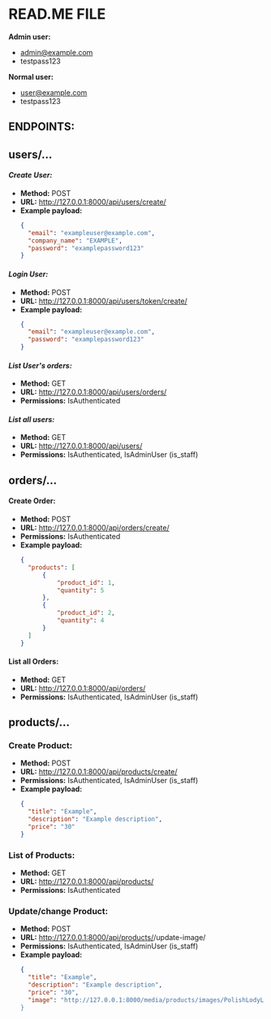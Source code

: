 # READ.ME FILE

**Admin user:**
- admin@example.com
- testpass123

**Normal user:**
- user@example.com
- testpass123

## ENDPOINTS:
## users/...
#### ***Create User:***
- **Method:** POST
- **URL:** http://127.0.0.1:8000/api/users/create/
- **Example payload:**
  ```json
  {
    "email": "exampleuser@example.com",
    "company_name": "EXAMPLE",
    "password": "examplepassword123"
  }

#### ***Login User:***
- **Method:** POST
- **URL:** http://127.0.0.1:8000/api/users/token/create/
- **Example payload:**
  ```json
  {
    "email": "exampleuser@example.com",
    "password": "examplepassword123"
  }

#### ***List User's orders:***
- **Method:** GET
- **URL:** http://127.0.0.1:8000/api/users/orders/
- **Permissions:** IsAuthenticated

#### ***List all users:***
- **Method:** GET
- **URL:** http://127.0.0.1:8000/api/users/
- **Permissions:** IsAuthenticated, IsAdminUser (is_staff)

## orders/...
#### Create Order:
- **Method:** POST
- **URL:** http://127.0.0.1:8000/api/orders/create/
- **Permissions:** IsAuthenticated
- **Example payload:**
  ```json
  {
    "products": [
        {
            "product_id": 1,
            "quantity": 5
        },
        {
            "product_id": 2,
            "quantity": 4
        }
    ]
  }
#### List all Orders:
- **Method:** GET
- **URL:** http://127.0.0.1:8000/api/orders/
- **Permissions:** IsAuthenticated, IsAdminUser (is_staff)

## products/...

### Create Product:
- **Method:** POST
- **URL:** http://127.0.0.1:8000/api/products/create/
- **Permissions:** IsAuthenticated, IsAdminUser (is_staff)
- **Example payload:**
  ```json
  {
    "title": "Example",
    "description": "Example description",
    "price": "30"
  }

### List of Products:
- **Method:** GET
- **URL:** http://127.0.0.1:8000/api/products/
- **Permissions:** IsAuthenticated

### Update/change Product:
- **Method:** POST
- **URL:** http://127.0.0.1:8000/api/products/<product-id>/update-image/
- **Permissions:** IsAuthenticated, IsAdminUser (is_staff)
- **Example payload:**
  ```json
  {
    "title": "Example",
    "description": "Example description",
    "price": "30",
    "image": "http://127.0.0.1:8000/media/products/images/PolishLodyLogo.jpg
  }



